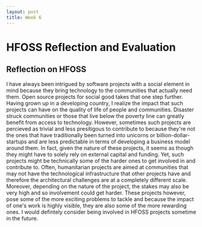 ```yaml
---
layout: post
title: Week 6
---
```


# HFOSS Reflection and Evaluation

## Reflection on HFOSS 

I have always been intrigued by software projects with a social element in mind because they bring technology to the communities that actually need them. Open source projects for social good takes that one step further. Having grown up in a developing country, I realize the impact that such projects can have on the quality of life of people and communities. Disaster struck communities or those that live below the poverty line can greatly benefit from access to technology. However, sometimes such projects are percieved as trivial and less presitigous to contribute to because they're not the ones that have traditionally been turned into unicorns or billion-dollar-startups and are less predictable in terms of developing a business model around them. In fact, given the nature of these projects, it seems as though they might have to solely rely on external capital and funding. Yet, such projects might be technically some of the harder ones to get involved in and contribute to. Often, humanitarian projects are aimed at communities that may not have the technological infrastructure that other projects have and therefore the architectural challenges are at a completely different scale. Moreover, depending on the nature of the project, the stakes may also be very high and so involvement could get harder. These projects however, pose some of the more exciting problems to tackle and because the impact of one's work is highly visible, they are also some of the more rewarding ones. I would defintely consider being involved in HFOSS projects sometime in the future. 





